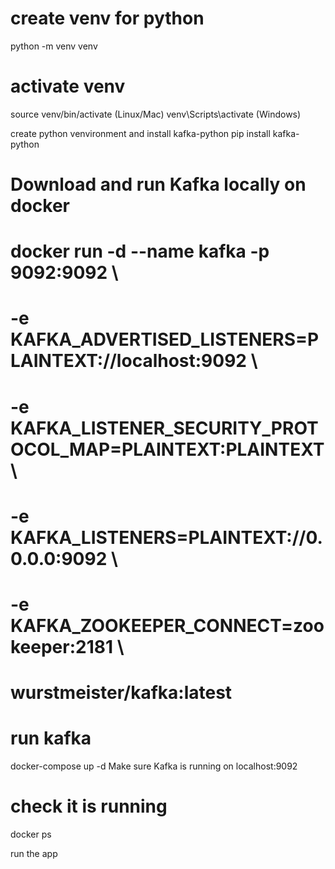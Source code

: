 # create venv for python
python -m venv venv

# activate venv
source venv/bin/activate (Linux/Mac)
venv\Scripts\activate (Windows)

create python venvironment and install kafka-python
pip install kafka-python

# Download and run Kafka locally on docker
# docker run -d --name kafka -p 9092:9092 \
#   -e KAFKA_ADVERTISED_LISTENERS=PLAINTEXT://localhost:9092 \
#   -e KAFKA_LISTENER_SECURITY_PROTOCOL_MAP=PLAINTEXT:PLAINTEXT \
#   -e KAFKA_LISTENERS=PLAINTEXT://0.0.0.0:9092 \
#   -e KAFKA_ZOOKEEPER_CONNECT=zookeeper:2181 \
#   wurstmeister/kafka:latest

# run kafka
docker-compose up -d
Make sure Kafka is running on localhost:9092

# check it is running
docker ps

run the app